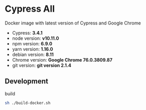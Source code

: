 # Cypress All

Docker image with latest version of Cypress and Google Chrome

* Cypress:         **3.4.1**
* node version:    **v10.11.0**
* npm version:     **6.9.0**
* yarn version:    **1.16.0**
* debian version:  **8.11**
* Chrome version:  **Google Chrome 76.0.3809.87**
* git version:     **git version 2.1.4**

## Development

build

```bash
sh ./build-docker.sh
```
